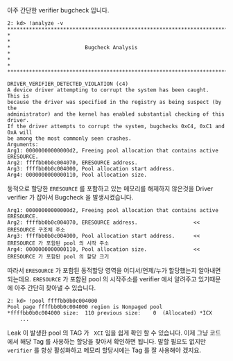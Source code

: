 
아주 간단한 verifier bugcheck 입니다. 

    2: kd> !analyze -v
    *******************************************************************************
    *                                                                             *
    *                        Bugcheck Analysis                                    *
    *                                                                             *
    *******************************************************************************

    DRIVER_VERIFIER_DETECTED_VIOLATION (c4)
    A device driver attempting to corrupt the system has been caught.  This is
    because the driver was specified in the registry as being suspect (by the
    administrator) and the kernel has enabled substantial checking of this driver.
    If the driver attempts to corrupt the system, bugchecks 0xC4, 0xC1 and 0xA will
    be among the most commonly seen crashes.
    Arguments:
    Arg1: 00000000000000d2, Freeing pool allocation that contains active ERESOURCE.
    Arg2: ffffbb0b0c004070, ERESOURCE address.  
    Arg3: ffffbb0b0c004000, Pool allocation start address.
    Arg4: 0000000000000110, Pool allocation size.         

동적으로 할당한 `ERESOURCE` 를 포함하고 있는 메모리를 해제하지 않은것을 Driver verifier 가 잡아서 Bugcheck 을 발생시켰습니다.

    Arg1: 00000000000000d2, Freeing pool allocation that contains active ERESOURCE.
    Arg2: ffffbb0b0c004070, ERESOURCE address.                  << ERESOURCE 구조체 주소
    Arg3: ffffbb0b0c004000, Pool allocation start address.      << ERESOURCE 가 포함된 pool 의 시작 주소
    Arg4: 0000000000000110, Pool allocation size.               << ERESOURCE 가 포함된 pool 의 할당 크기

따라서 `ERESOURCE` 가 포함된 동적할당 영역을 어디서/언제/누가 할당했는지 알아내면 되는데요. `ERESOURCE` 가 포함된 pool 의 시작주소를 verifier 에서 알려주고 있기때문에 아주 간단히 찾아낼 수 있습니다.

    2: kd> !pool ffffbb0b0c004000
    Pool page ffffbb0b0c004000 region is Nonpaged pool
    *ffffbb0b0c004000 size:  110 previous size:    0  (Allocated) *ICX 
        ...

Leak 이 발생한 pool 의 TAG 가 ` XCI` 임을 쉽게 확인 할 수 있습니다. 이제 그냥 코드에서 해당 Tag 를 사용하는 할당을 찾아서 확인하면 됩니다. 
말할 필요도 없지만 `verifier` 를 항상 활성화하고 메모리 할당시에는 Tag 를 잘 사용해야 겠지요.
